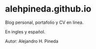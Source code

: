 alehpineda.github.io
======================

Blog personal, portafolio y CV en linea.

En ingles y español.

Autor: Alejandro H. Pineda
